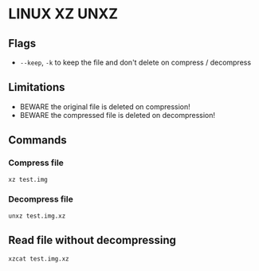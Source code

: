 # LINUX XZ UNXZ

## Flags
- `--keep`, `-k` to keep the file and don't delete on compress / decompress

## Limitations
- BEWARE the original file is deleted on compression!
- BEWARE the compressed file is deleted on decompression!

## Commands

### Compress file
`xz test.img`

### Decompress file
`unxz test.img.xz`

## Read file without decompressing
`xzcat test.img.xz`